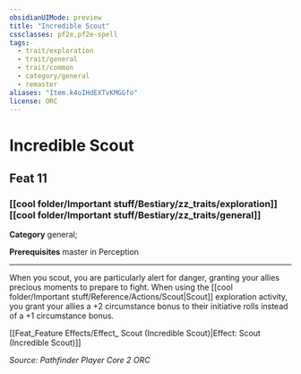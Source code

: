 ```yaml
---
obsidianUIMode: preview
title: "Incredible Scout"
cssclasses: pf2e,pf2e-spell
tags:
  - trait/exploration
  - trait/general
  - trait/common
  - category/general
  - remaster
aliases: "Item.k4oIHdEXTvKMGGfo"
license: ORC
---
```

# Incredible Scout
## Feat 11
### [[cool folder/Important stuff/Bestiary/zz_traits/exploration]][[cool folder/Important stuff/Bestiary/zz_traits/general]]

**Category** general; 



**Prerequisites** master in Perception
* * *
When you scout, you are particularly alert for danger, granting your allies precious moments to prepare to fight. When using the [[cool folder/Important stuff/Reference/Actions/Scout|Scout]] exploration activity, you grant your allies a +2 circumstance bonus to their initiative rolls instead of a +1 circumstance bonus.

[[Feat_Feature Effects/Effect_ Scout (Incredible Scout)|Effect: Scout (Incredible Scout)]]

*Source: Pathfinder Player Core 2*
*ORC*